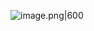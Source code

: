 
![image.png|600](https://zbn-picture1-1319009493.cos.ap-chengdu.myqcloud.com/public-pic/202310082334673.png)

